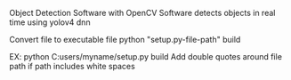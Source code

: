 Object Detection Software with OpenCV
Software detects objects in real time using yolov4 dnn

Convert file to executable file
python "setup.py-file-path" build

EX: python C:users/myname/setup.py build
Add double quotes around file path if path includes white spaces